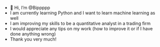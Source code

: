 - 👋 Hi, I’m @Bippppp
- I am currently learning Python and I want to learn machine learning as well
- I am improving my skills to be a quantitative analyst in a trading firm
- I would appreciate any tips on my work (how to improve it or if I have done anything wrong)
- Thank you very much!
<!---
Bippppp/Bippppp is a ✨ special ✨ repository because its `README.md` (this file) appears on your GitHub profile.
You can click the Preview link to take a look at your changes.
--->

